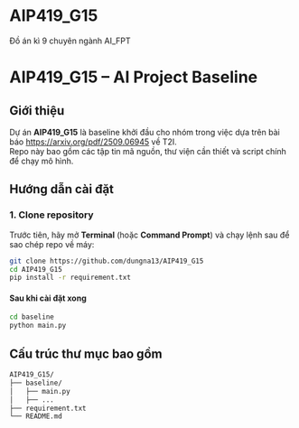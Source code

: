 # AIP419_G15
Đồ án kì 9 chuyên ngành AI_FPT

# AIP419_G15 – AI Project Baseline

## Giới thiệu
Dự án **AIP419_G15** là baseline khởi đầu cho nhóm trong việc dựa trên bài báo https://arxiv.org/pdf/2509.06945 về T2I.  
Repo này bao gồm các tập tin mã nguồn, thư viện cần thiết và script chính để chạy mô hình.

## Hướng dẫn cài đặt

### 1. Clone repository
Trước tiên, hãy mở **Terminal** (hoặc **Command Prompt**) và chạy lệnh sau để sao chép repo về máy:
```bash
git clone https://github.com/dungna13/AIP419_G15
cd AIP419_G15
pip install -r requirement.txt
```

#### Sau khi cài đặt xong 
```bash
cd baseline
python main.py
```

## Cấu trúc thư mục bao gồm
```bash
AIP419_G15/
├── baseline/
│   ├── main.py
│   ├── ...
├── requirement.txt
└── README.md
```

